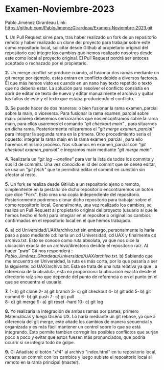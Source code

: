 # Examen-Noviembre-2023
Pablo Jiménez Girardeau     Link: https://github.com/PabloJimenezGirardeau/Examen-Noviembre-2023.git

**1.** Un Pull Request sirve para, tras haber realizado un fork de un repositorio remoto y haber realizado un clone del proyecto para trabajar sobre este como repositorio local, solicitar desde Github al propietario original del repositorio que integre los cambios que hemos realizado nosotros desde este como local al proyecto original. El Pull Request pordrá ser entoces aceptado o rechazado por el propietario.

**2.** Un merge conflict se produce cuando, al fusionar dos ramas mediante un git merge por ejemplo, estas entran en conflicto debido a diversos factores. El que más hemos visto es cuando en un nano hay texto repetido o texto que no debería estar. La solución para resolver el conflicto consistía en abrir de editor de texto de nuevo y editar manualmente el archivo y quitar los fallos de este y el texto que estaba produciendo el conflicto.

**3.** Se puede hacer de dos maneras: o bien fusionar la rama examen_parcial sobre la main, o viceversa. Para fusionar la rama examen_parcial sobre main: primero deberemos cerciorarnos que nos encontramos sobre la rama main, para ellos usaremos el comando *"git checkout main"* , para situarnos en dicha rama. Posteriormente relizaremos el *"git merge examen_parcial"* para integrar la segunda rama en la primera. Otro procedimiento seria el opuesto: integrar la rama main en la rama examen_parcial , para ello haremos el mismo proceso. Nos situamos en examen_parcial con *"git checkout examen_parcial"* e inegramos main mediante *"git merge main"*.

**4.** Realizaría un *"git log --oneline"* para ver la lista de todos los commits y sus id de commits. Una vez conocido el id del commit que se desea editar, se usa un *"git fetch"* que te permitirá editar el commit en cuestión sin afectar al resto.

**5.** Un fork se realiza desde GitHub a un repositorio ajeno o remoto, simplemtente en la pestaña de dicho repositorio encontraremos un botón que dice "Fork". Esto crea una copia independiente del repositorio. Posteriormente podremos clonar dicho repositorio para trabajar sobre el como repositorio local. Generalmente, una vez realizado los cambios, se realiza un Pull Request al propietario original del proyecto (usuario al que le hemos hecho el fork) para integrar en el repositorio original los cambios confirmados en el repositorio local en el que hemos trabajado.

**6.**  a) cd Universidad/UAX/archivo.txt sin embargo, personalmente lo haría paso a paso mediante cd: haría un cd Universidad, cd UAX y finalmente cd archivo.txt. Esto se conoce como ruta absoluta, ya que nos dice la ubicación exacta de un archivo/directorio desdde el repositorio raíz. Al hacer *"pwd"* Git nos responderá : *Pablo_Jiménez_Girardeau/Universidad/UAX/archivo.txt.*
b) Sabiendo que me encuentro en Universidad, la ruta es más corta, por lo que pasaría a ser la siguiente: cd UAX/archivo.txt. Esta se trata de una ruta relativa ya que , a diferecnia de la absoluta, esta no proporciona la ubicación exacta desde el directorio raíz sino que depende del punto de referencia o en el punto en el que se encuentra el usuario.

**7.** 1- b) git clone    2- a) git branch    3- c) git checkout    4- b) git add     5- b) git commit     6- b) git push   7- c) git pull  
8- d) git merge   9- a) git reset -hard     10- c) git log

**8.** Yo realizaría la integración de ambas ramas por partes, primero Matemáticas y luego Diseño UX. Lo haría mediante un git rebase, ya que a diferencia del git merge, este añade los cambios de manera secuencial y organizada y es más fácil mantener un control sobre lo que se está integrando. Esto permite tambien corregir los posibles conflictos que surjan poco a poco y evitar que estos fuesen más pronunciados, que podría ocurrir si se integra todo de golpe.

**9.** C: Añadiste el botón "x^4" al archivo "index.html" en tu repositorio local, creaste un commit con los cambios y luego subiste el repositorio local al remoto en la rama principal (master).
